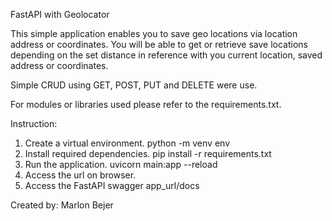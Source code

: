 FastAPI with Geolocator

This simple application enables you to save geo locations via location address or coordinates.
You will be able to get or retrieve save locations depending on the set distance in reference with you current location, saved address or coordinates.

Simple CRUD using GET, POST, PUT and DELETE were use.

For modules or libraries used please refer to the requirements.txt.

Instruction:
1. Create a virtual environment.    python -m venv env
2. Install required dependencies.   pip install -r requirements.txt
3. Run the application.             uvicorn main:app --reload
4. Access the url on browser.
5. Access the FastAPI swagger       app_url/docs


Created by:
Marlon Bejer